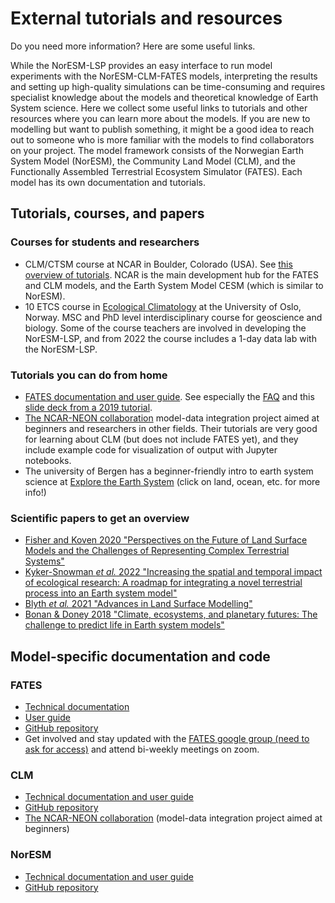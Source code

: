 # External tutorials and resources

Do you need more information? Here are some useful links.

While the NorESM-LSP provides an easy interface to run model experiments with the NorESM-CLM-FATES models, interpreting the results and setting up high-quality simulations can be time-consuming and requires specialist knowledge about the models and theoretical knowledge of Earth System science. Here we collect some useful links to tutorials and other resources where you can learn more about the models. If you are new to modelling but want to publish something, it might be a good idea to reach out to someone who is more familiar with the models to find collaborators on your project. The model framework consists of the Norwegian Earth System Model (NorESM), the Community Land Model (CLM), and the Functionally Assembled Terrestrial Ecosystem Simulator (FATES). Each model has its own documentation and tutorials.

## Tutorials, courses, and papers

### Courses for students and researchers

- CLM/CTSM course at NCAR in Boulder, Colorado (USA). See [this overview of tutorials](https://www.cesm.ucar.edu/events/tutorials/). NCAR is the main development hub for the FATES and CLM models, and the Earth System Model CESM (which is similar to NorESM). 
- 10 ETCS course in [Ecological Climatology](https://www.uio.no/studier/emner/matnat/geofag/GEO5915/) at the University of Oslo, Norway. MSC and PhD level interdisciplinary course for geoscience and biology. Some of the course teachers are involved in developing the NorESM-LSP, and from 2022 the course includes a 1-day data lab with the NorESM-LSP.

### Tutorials you can do from home

- [FATES documentation and user guide](https://fates-users-guide.readthedocs.io/en/latest/index.html). See especially the [FAQ](https://fates-users-guide.readthedocs.io/en/latest/user/faq.html) and this [slide deck from a 2019 tutorial](https://docs.google.com/presentation/d/1kztSENcOOw54XpjDCebcOLWciC8kqJegkMJGnuQKisI/edit).
- [The NCAR-NEON collaboration](https://ncar.github.io/NEON-visualization/) model-data integration project aimed at beginners and researchers in other fields. Their tutorials are very good for learning about CLM (but does not include FATES yet), and they include example code for visualization of output with Jupyter notebooks.
- The university of Bergen has a beginner-friendly intro to earth system science at [Explore the Earth System](https://expearth.uib.no/#post-8) (click on land, ocean, etc. for more info!)

### Scientific papers to get an overview

- [Fisher and Koven 2020 "Perspectives on the Future of Land Surface Models and the Challenges of Representing Complex Terrestrial Systems"](https://doi.org/10.1029/2018MS001453)
- [Kyker-Snowman *et al.* 2022 "Increasing the spatial and temporal impact of ecological research: A roadmap for integrating a novel terrestrial process into an Earth system model"](https://doi.org/10.1111/gcb.15894)
- [Blyth *et al.* 2021 "Advances in Land Surface Modelling"](https://link.springer.com/article/10.1007/s40641-021-00171-5)
- [Bonan & Doney 2018 "Climate, ecosystems, and planetary futures: The challenge to predict life in Earth system models"](https://doi.org/10.1126/science.aam8328)

## Model-specific documentation and code

### FATES

- [Technical documentation](https://fates-users-guide.readthedocs.io/projects/tech-doc/en/stable/)
- [User guide](https://fates-users-guide.readthedocs.io/en/latest/)
- [GitHub repository](https://github.com/NGEET/fates)
- Get involved and stay updated with the [FATES google group (need to ask for access)](https://groups.google.com/g/fates_model) and attend bi-weekly meetings on zoom.

### CLM

- [Technical documentation and user guide](https://escomp.github.io/ctsm-docs/versions/master/html/)
- [GitHub repository](https://github.com/ESCOMP/CTSM)
- [The NCAR-NEON collaboration](https://ncar.github.io/NEON-visualization/) (model-data integration project aimed at beginners)

### NorESM

- [Technical documentation and user guide](https://noresm-docs.readthedocs.io/en/latest/)
- [GitHub repository](https://github.com/NorESMhub/NorESM)
